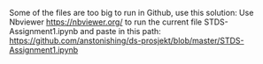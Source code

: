 Some of the files are too big to run in Github, use this solution:
Use Nbviewer https://nbviewer.org/ to run the current file STDS-Assignment1.ipynb and paste in this path: https://github.com/anstonishing/ds-prosjekt/blob/master/STDS-Assignment1.ipynb

